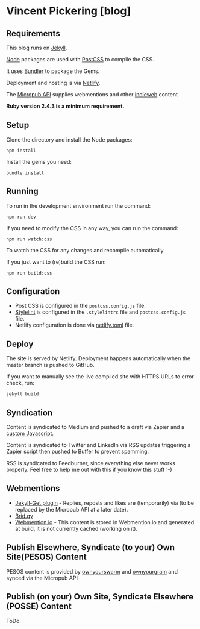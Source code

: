 # Vincent Pickering [blog]

## Requirements

This blog runs on [Jekyll](https://jekyllrb.com/).

[Node](https://nodejs.org/en/) packages are used with [PostCSS](http://postcss.org/) to compile the CSS.

It uses [Bundler](http://bundler.io/) to package the Gems.

Deployment and hosting is via [Netlify](https://www.netlify.com/).

The [Micropub API](https://github.com/vipickering/micropub-API) supplies webmentions and other [indieweb](https://indieweb.org/) content

**Ruby version 2.4.3 is a minimum requirement.**

## Setup

Clone the directory and install the Node packages:

```
npm install
```

Install the gems you need:

```
bundle install
```


## Running

To run in the development environment run the command:

```
npm run dev
```

If you need to modify the CSS in any way, you can run the command:

```
npm run watch:css
```

To watch the CSS for any changes and recompile automatically.

If you just want to (re)build the CSS run:

```
npm run build:css
```

## Configuration

- Post CSS is configured in the ``postcss.config.js`` file.
- [Stylelint](https://github.com/stylelint/stylelint) is configured in the ``.stylelintrc`` file and ``postcss.config.js`` file.
- Netlify configuration is done via [netlify.toml](https://www.netlify.com/docs/netlify-toml-reference/) file.

## Deploy

The site is served by Netlify. Deployment happens automatically when the master branch is pushed to GitHub.

If you want to manually see the live compiled site with HTTPS URLs to error check, run:

```
jekyll build
```

## Syndication

Content is syndicated to Medium and pushed to a draft via Zapier and a [custom Javascript](https://gist.github.com/reganstarr/153968d6444b9281a9bc291277984be1).

Content is syndicated to Twitter and LinkedIn via RSS updates triggering a Zapier script then pushed to Buffer to prevent spamming.

RSS is syndicated to Feedburner, since everything else never works properly. Feel free to help me out with this if you know this stuff :-)

## Webmentions

- [Jekyll-Get plugin](https://github.com/18F/jekyll-get) - Replies, reposts and likes are (temporarily) via (to be replaced by the Micropub API at a later date).
- [Brid.gy](https://brid.gy/)
- [Webmention.io](https://webmention.io/) - This content is stored in Webmention.io and generated at build, it is not currently cached (working on it).

## Publish Elsewhere, Syndicate (to your) Own Site(PESOS) Content

PESOS content is provided by [ownyourswarm](https://ownyourswarm.p3k.io/) and [ownyourgram](https://ownyourgram.com/) and synced via the Micropub API

## Publish (on your) Own Site, Syndicate Elsewhere (POSSE) Content

ToDo.
